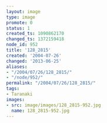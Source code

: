 ```yaml
---
layout: image
type: image
promote: 0
status: 1
created_ts: 1090862170
changed_ts: 1372159418
node_id: 952
title: '128_2815'
created: '2004-07-26'
changed: '2013-06-25'
aliases:
- "/2004/07/26/128_2815/"
- "/node/952/"
permalink: "/2004/07/26/128_2815/"
tags:
- Taranaki
images:
- src: image/images/128_2815-952.jpg
  name: 128_2815-952.jpg
---
```


